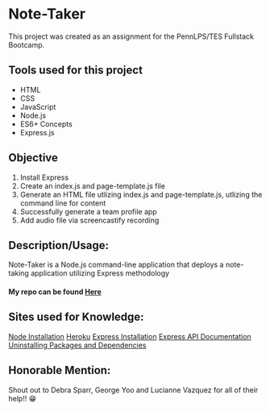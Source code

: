 # Note-Taker
This project was created as an assignment for the PennLPS/TES Fullstack Bootcamp.


## Tools used for this project
- HTML
- CSS
- JavaScript
- Node.js
- ES6+ Concepts
- Express.js


## Objective
1.	Install Express
3.	Create an index.js and page-template.js file
4. Generate an HTML file utlizing index.js and page-template.js, utlizing the command line for content
5. Successfully generate a team profile app
6.	Add audio file via screencastify recording

## Description/Usage: 
Note-Taker is a Node.js command-line application that deploys a note-taking application utilizing Express methodology


#### My repo can be found [Here](https://github.com/bmralph87/TeamProfile-Generator)


## Sites used for Knowledge:

[Node Installation](https://nodejs.org/en/download/package-manager/)
[Heroku](https://devcenter.heroku.com/articles/heroku-cli#download-and-install)
[Express Installation](https://www.npmjs.com/package/express)
[Express API Documentation](https://expressjs.com/en/4x/api.html)
[Uninstalling Packages and Dependencies](https://docs.npmjs.com/uninstalling-packages-and-dependencies)



## Honorable Mention:

Shout out to Debra Sparr, George Yoo and Lucianne Vazquez for all of their help!! 😁
